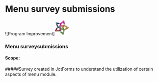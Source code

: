 # Menu survey submissions
![Program Improvement]<img src="https://github.com/roywperez/survey-submissions/blob/master/images/EPI-logo-star.png" width="48">

### Menu surveysubmissions
#### Scope:
#####Survey created in JotForms to understand the utilization of certain aspects of menu module.

